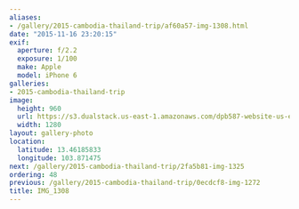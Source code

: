 ```yaml
---
aliases:
- /gallery/2015-cambodia-thailand-trip/af60a57-img-1308.html
date: "2015-11-16 23:20:15"
exif:
  aperture: f/2.2
  exposure: 1/100
  make: Apple
  model: iPhone 6
galleries:
- 2015-cambodia-thailand-trip
image:
  height: 960
  url: https://s3.dualstack.us-east-1.amazonaws.com/dpb587-website-us-east-1/asset/gallery/2015-cambodia-thailand-trip/af60a57-img-1308~1280.jpg
  width: 1280
layout: gallery-photo
location:
  latitude: 13.46185833
  longitude: 103.871475
next: /gallery/2015-cambodia-thailand-trip/2fa5b81-img-1325
ordering: 48
previous: /gallery/2015-cambodia-thailand-trip/0ecdcf8-img-1272
title: IMG_1308
---
```

